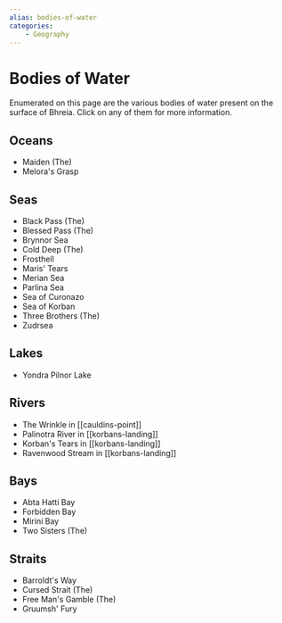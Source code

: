 ```yaml
---
alias: bodies-of-water
categories:
    - Geography
---
```

# Bodies of Water

Enumerated on this page are the various bodies of water present on the surface of Bhreia. Click on any of them for more information.

## Oceans

* Maiden (The)
* Melora's Grasp

## Seas

* Black Pass (The)
* Blessed Pass (The)
* Brynnor Sea
* Cold Deep (The)
* Frosthell
* Maris' Tears
* Merian Sea
* Parlina Sea
* Sea of Curonazo
* Sea of Korban
* Three Brothers (The)
* Zudrsea

## Lakes

* Yondra Pilnor Lake

## Rivers

* The Wrinkle in [[cauldins-point]]
* Palinotra River in [[korbans-landing]]
* Korban's Tears in [[korbans-landing]]
* Ravenwood Stream in [[korbans-landing]]

## Bays

* Abta Hatti Bay
* Forbidden Bay
* Mirini Bay
* Two Sisters (The)

## Straits

* Barroldt's Way
* Cursed Strait (The)
* Free Man's Gamble (The)
* Gruumsh' Fury

